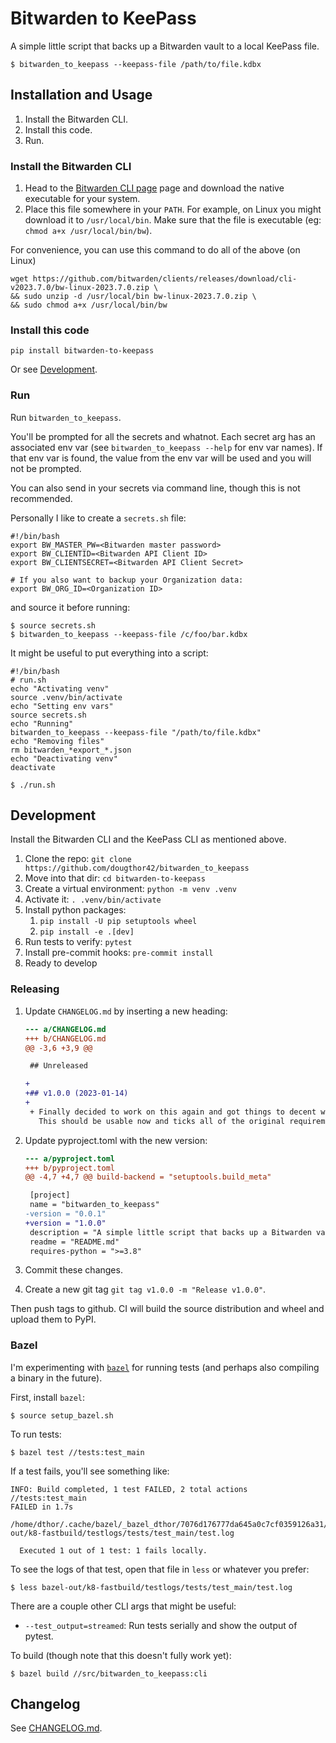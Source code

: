 # Bitwarden to KeePass

A simple little script that backs up a Bitwarden vault to a local KeePass file.

```console
$ bitwarden_to_keepass --keepass-file /path/to/file.kdbx
```


## Installation and Usage

1.  Install the Bitwarden CLI.
2.  Install this code.
3.  Run.


### Install the Bitwarden CLI

1.  Head to the [Bitwarden CLI page][bw-cli] page and download the native executable
    for your system.
2.  Place this file somewhere in your `PATH`. For example, on Linux you might
    download it to `/usr/local/bin`. Make sure that the file is executable (eg:
    `chmod a+x /usr/local/bin/bw`).

For convenience, you can use this command to do all of the above (on Linux)

```console
wget https://github.com/bitwarden/clients/releases/download/cli-v2023.7.0/bw-linux-2023.7.0.zip \
&& sudo unzip -d /usr/local/bin bw-linux-2023.7.0.zip \
&& sudo chmod a+x /usr/local/bin/bw
```


### Install this code

```console
pip install bitwarden-to-keepass
```

Or see [Development](#development).


### Run

Run `bitwarden_to_keepass`.

You'll be prompted for all the secrets and whatnot. Each secret arg has an
associated env var (see `bitwarden_to_keepass --help` for env var names). If
that env var is found, the value from the env var will be used and you will
not be prompted.

You can also send in your secrets via command line, though this is not
recommended.

Personally I like to create a `secrets.sh` file:

```shell
#!/bin/bash
export BW_MASTER_PW=<Bitwarden master password>
export BW_CLIENTID=<Bitwarden API Client ID>
export BW_CLIENTSECRET=<Bitwarden API Client Secret>

# If you also want to backup your Organization data:
export BW_ORG_ID=<Organization ID>
```

and source it before running:

```console
$ source secrets.sh
$ bitwarden_to_keepass --keepass-file /c/foo/bar.kdbx
```

It might be useful to put everything into a script:

```shell
#!/bin/bash
# run.sh
echo "Activating venv"
source .venv/bin/activate
echo "Setting env vars"
source secrets.sh
echo "Running"
bitwarden_to_keepass --keepass-file "/path/to/file.kdbx"
echo "Removing files"
rm bitwarden_*export_*.json
echo "Deactivating venv"
deactivate
```

```console
$ ./run.sh
```


## Development

Install the Bitwarden CLI and the KeePass CLI as mentioned above.

1.  Clone the repo: `git clone https://github.com/dougthor42/bitwarden_to_keepass`
2.  Move into that dir: `cd bitwarden-to-keepass`
3.  Create a virtual environment: `python -m venv .venv`
4.  Activate it: `. .venv/bin/activate`
5.  Install python packages:
    1.  `pip install -U pip setuptools wheel`
    2.  `pip install -e .[dev]`
6.  Run tests to verify: `pytest`
7.  Install pre-commit hooks: `pre-commit install`
8.  Ready to develop


### Releasing

1.  Update `CHANGELOG.md` by inserting a new heading:
    ```diff
    --- a/CHANGELOG.md
    +++ b/CHANGELOG.md
    @@ -3,6 +3,9 @@

     ## Unreleased

    +
    +## v1.0.0 (2023-01-14)
    +
     + Finally decided to work on this again and got things to decent working state!
       This should be usable now and ticks all of the original requirements.
    ```

2.  Update pyproject.toml with the new version:
    ```diff
    --- a/pyproject.toml
    +++ b/pyproject.toml
    @@ -4,7 +4,7 @@ build-backend = "setuptools.build_meta"

     [project]
     name = "bitwarden_to_keepass"
    -version = "0.0.1"
    +version = "1.0.0"
     description = "A simple little script that backs up a Bitwarden vault to a local KeePass file."
     readme = "README.md"
     requires-python = ">=3.8"
    ```
3.  Commit these changes.
4.  Create a new git tag `git tag v1.0.0 -m "Release v1.0.0"`.

Then push tags to github. CI will build the source distribution and wheel and
upload them to PyPI.


### Bazel

I'm experimenting with [`bazel`][bazel] for running tests (and perhaps also compiling
a binary in the future).

First, install `bazel`:

```console
$ source setup_bazel.sh
```

To run tests:

```console
$ bazel test //tests:test_main
```

If a test fails, you'll see something like:

```
INFO: Build completed, 1 test FAILED, 2 total actions
//tests:test_main                                                        FAILED in 1.7s
  /home/dthor/.cache/bazel/_bazel_dthor/7076d176777da645a0c7cf0359126a31/execroot/_main/bazel-out/k8-fastbuild/testlogs/tests/test_main/test.log

  Executed 1 out of 1 test: 1 fails locally.
```

To see the logs of that test, open that file in `less` or whatever you prefer:

```console
$ less bazel-out/k8-fastbuild/testlogs/tests/test_main/test.log
```

There are a couple other CLI args that might be useful:

+ `--test_output=streamed`: Run tests serially and show the output of pytest.

To build (though note that this doesn't fully work yet):

```console
$ bazel build //src/bitwarden_to_keepass:cli
```


## Changelog

See [CHANGELOG.md](./CHANGELOG.md).


[bw-cli]: https://bitwarden.com/help/cli/
[bazel]: https://bazel.build/
